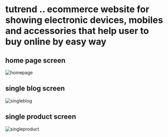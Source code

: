 # tutrend .. ecommerce website for showing electronic devices, mobiles and accessories that help user to buy online by easy way 

## home page screen
![homepage](https://github.com/maiTarek98/tutrend-ecommerce/assets/47779942/a45a2e4f-b5ea-43da-9a66-80119f356be4)

## single blog screen

![singleblog](https://github.com/maiTarek98/tutrend-ecommerce/assets/47779942/8584bc25-b86e-41c5-83ac-31fb430ca6df)

## single product screen
![singleproduct](https://github.com/maiTarek98/tutrend-ecommerce/assets/47779942/b241cd5f-cf1a-444d-b005-3b1bcf09af6c)
